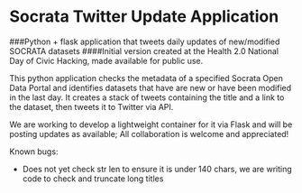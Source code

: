 # Socrata Twitter Update Application
###Python + flask application that tweets daily updates of new/modified SOCRATA datasets
####Initial version created at the Health 2.0 National Day of Civic Hacking, made available for public use.

This python application checks the metadata of a specified Socrata Open Data Portal and identifies datasets that have are new or have been modified in the last day.  It creates a stack of tweets containing the title and a link to the dataset, then tweets it to Twitter via API.  

We are working to develop a lightweight container for it via Flask and will be posting updates as available; All collaboration is welcome and appreciated!

Known bugs:
* Does not yet check str len to ensure it is under 140 chars, we are writing code to check and truncate long titles

